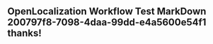 <properties
ms.topic="hero-topic"
ms.test1="hero-topic"
ms.test2="test"/>

## OpenLocalization Workflow Test MarkDown 200797f8-7098-4daa-99dd-e4a5600e54f1 thanks!
<!--HONumber=Mar16_HO4-->

